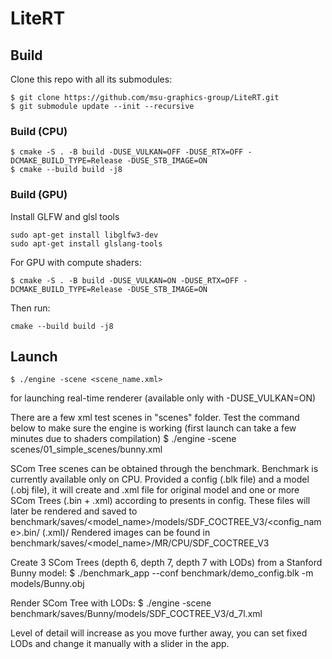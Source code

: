 # LiteRT

## Build
Clone this repo with all its submodules:

    $ git clone https://github.com/msu-graphics-group/LiteRT.git
    $ git submodule update --init --recursive

### Build (CPU)

    $ cmake -S . -B build -DUSE_VULKAN=OFF -DUSE_RTX=OFF -DCMAKE_BUILD_TYPE=Release -DUSE_STB_IMAGE=ON
    $ cmake --build build -j8

### Build (GPU)

Install GLFW and glsl tools

    sudo apt-get install libglfw3-dev
    sudo apt-get install glslang-tools

For GPU with compute shaders:

    $ cmake -S . -B build -DUSE_VULKAN=ON -DUSE_RTX=OFF -DCMAKE_BUILD_TYPE=Release -DUSE_STB_IMAGE=ON 

Then run:

    cmake --build build -j8

## Launch

    $ ./engine -scene <scene_name.xml>
  for launching real-time renderer (available only with -DUSE_VULKAN=ON)

  There are a few xml test scenes in "scenes" folder. Test the command below to make
  sure the engine is working (first launch can take a few minutes due to shaders compilation)
    $ ./engine -scene scenes/01_simple_scenes/bunny.xml
  
  SCom Tree scenes can be obtained through the benchmark. Benchmark is currently available only on CPU.
  Provided a config (.blk file) and a model (.obj file), it will create and .xml file for original model
  and one or more SCom Trees (.bin + .xml) according to presents in config. These files will later be 
  rendered and saved to benchmark/saves/<model_name>/models/SDF_COCTREE_V3/<config_name>.bin/ (.xml)/
  Rendered images can be found in benchmark/saves/<model_name>/MR/CPU/SDF_COCTREE_V3

  Create 3 SCom Trees (depth 6, depth 7, depth 7 with LODs) from a Stanford Bunny model:
    $ ./benchmark_app --conf benchmark/demo_config.blk -m models/Bunny.obj
  
  Render SCom Tree with LODs:
    $ ./engine -scene benchmark/saves/Bunny/models/SDF_COCTREE_V3/d_7l.xml
  
  Level of detail will increase as you move further away, you can set fixed LODs and change it manually
  with a slider in the app.


